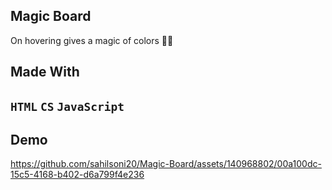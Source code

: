 <h2>Magic Board</h2>
On hovering gives a magic of colors 🏳️‍🌈
<h2>Made With<h2>
<code>HTML</code>
<code>CS</code>
<code>JavaScript</code>
<h2>Demo</h2>



https://github.com/sahilsoni20/Magic-Board/assets/140968802/00a100dc-15c5-4168-b402-d6a799f4e236

